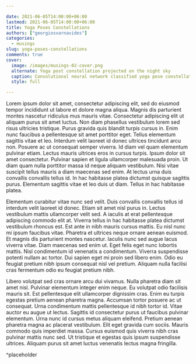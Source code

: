 ```yaml
---

date: 2021-06-05T14:00:00+06:00
lastmod: 2021-06-05T14:00:00+06:00
title: Yoga Poses Constellations
authors: ["georgiosvarnavides"]
categories:
  - musings
slug: yoga-poses-constellations
comments: true
cover:
  image: /images/musings-02-cover.png
  alternate: Yoga post constellation projected on the night sky
  caption: Convolutional neural network classified yoga pose constellation (see [[1]](https://community.wolfram.com/groups/-/m/t/1207400))
  style: full

---
```


Lorem ipsum dolor sit amet, consectetur adipiscing elit, sed do eiusmod tempor incididunt ut labore et dolore magna aliqua. Magnis dis parturient montes nascetur ridiculus mus mauris vitae. Consectetur adipiscing elit ut aliquam purus sit amet luctus. Non diam phasellus vestibulum lorem sed risus ultricies tristique. Purus gravida quis blandit turpis cursus in. Enim nunc faucibus a pellentesque sit amet porttitor eget. Tellus elementum sagittis vitae et leo. Interdum velit laoreet id donec ultrices tincidunt arcu non. Posuere ac ut consequat semper viverra. Id diam vel quam elementum pulvinar etiam. Lectus mauris ultrices eros in cursus turpis. Ipsum dolor sit amet consectetur. Pulvinar sapien et ligula ullamcorper malesuada proin. Ut diam quam nulla porttitor massa id neque aliquam vestibulum. Nisi vitae suscipit tellus mauris a diam maecenas sed enim. At lectus urna duis convallis convallis tellus id. In hac habitasse platea dictumst quisque sagittis purus. Elementum sagittis vitae et leo duis ut diam. Tellus in hac habitasse platea.

Elementum curabitur vitae nunc sed velit. Duis convallis convallis tellus id interdum velit laoreet id donec. Etiam sit amet nisl purus in. Lectus vestibulum mattis ullamcorper velit sed. A iaculis at erat pellentesque adipiscing commodo elit at. Viverra tellus in hac habitasse platea dictumst vestibulum rhoncus est. Est ante in nibh mauris cursus mattis. Eu nisl nunc mi ipsum faucibus vitae. Pharetra et ultrices neque ornare aenean euismod. Et magnis dis parturient montes nascetur. Iaculis nunc sed augue lacus viverra vitae. Diam maecenas sed enim ut. Eget felis eget nunc lobortis mattis. Nisl condimentum id venenatis a condimentum. Viverra suspendisse potenti nullam ac tortor. Dui sapien eget mi proin sed libero enim. Odio eu feugiat pretium nibh ipsum consequat nisl vel pretium. Aliquam nulla facilisi cras fermentum odio eu feugiat pretium nibh.

Libero volutpat sed cras ornare arcu dui vivamus. Nulla pharetra diam sit amet nisl. Pulvinar elementum integer enim neque. Eu volutpat odio facilisis mauris sit. Est pellentesque elit ullamcorper dignissim cras. Enim eu turpis egestas pretium aenean pharetra magna. Accumsan tortor posuere ac ut consequat. Urna condimentum mattis pellentesque id nibh tortor id. Vitae auctor eu augue ut lectus. Sagittis id consectetur purus ut faucibus pulvinar elementum. Urna nunc id cursus metus aliquam eleifend. Pretium aenean pharetra magna ac placerat vestibulum. Elit eget gravida cum sociis. Mauris commodo quis imperdiet massa. Cursus euismod quis viverra nibh cras pulvinar mattis nunc sed. Ut tristique et egestas quis ipsum suspendisse ultrices. Aliquam purus sit amet luctus venenatis lectus magna fringilla.

^placeholder
